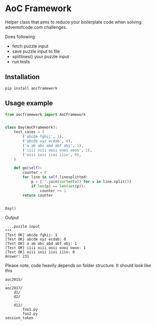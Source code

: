 AoC Framework
===
Helper class that aims to reduce your boilerplate code when solving adventofcode.com challenges.

Does following:
* fetch puzzle input
* save puzzle input to file
* splitlines() your puzzle input
* run tests

Installation
---
```
pip install aocframework
```

Usage example
---
```python
from aocframework import AoCFramework


class Day(AoCFramework):
    test_cases = (
        ('abcde fghij', 1),
        ('abcde xyz ecdab', 0),
        ('a ab abc abd abf abj', 1),
        ('iiii oiii ooii oooi oooo', 1),
        ('oiii ioii iioi iiio', 0),
    )

    def go(self):
        counter = 0
        for line in self.linesplitted:
            p = [''.join(sorted(v)) for v in line.split()]
            if len(p) == len(set(p)):
                counter += 1
        return counter


Day()
```
Output
```
 ...puzzle input
***
[Test OK] abcde fghij: 1
[Test OK] abcde xyz ecdab: 0
[Test OK] a ab abc abd abf abj: 1
[Test OK] iiii oiii ooii oooi oooo: 1
[Test OK] oiii ioii iioi iiio: 0
Answer: 231

```

Please note, code heavily depends on folder structure. It should look like this
```
aoc2015/
...
aoc2017/
    d1/
    d2/
    ...
    d12/
        foo1.py
        foo2.py
session_token
```